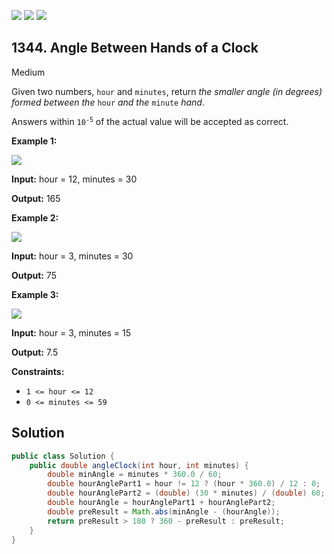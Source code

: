 [![](https://img.shields.io/github/stars/javadev/LeetCode-in-Java?label=Stars&style=flat-square)](https://github.com/javadev/LeetCode-in-Java)
[![](https://img.shields.io/github/forks/javadev/LeetCode-in-Java?label=Fork%20me%20on%20GitHub%20&style=flat-square)](https://github.com/javadev/LeetCode-in-Java/fork)
[![](https://img.shields.io/badge/-LeetCode%20in%20Kotlin-blue?style=flat-square)](https://github.com/javadev/LeetCode-in-Kotlin)

## 1344\. Angle Between Hands of a Clock

Medium

Given two numbers, `hour` and `minutes`, return _the smaller angle (in degrees) formed between the_ `hour` _and the_ `minute` _hand_.

Answers within <code>10<sup>-5</sup></code> of the actual value will be accepted as correct.

**Example 1:**

![](https://assets.leetcode.com/uploads/2019/12/26/sample_1_1673.png)

**Input:** hour = 12, minutes = 30

**Output:** 165

**Example 2:**

![](https://assets.leetcode.com/uploads/2019/12/26/sample_2_1673.png)

**Input:** hour = 3, minutes = 30

**Output:** 75

**Example 3:**

![](https://assets.leetcode.com/uploads/2019/12/26/sample_3_1673.png)

**Input:** hour = 3, minutes = 15

**Output:** 7.5

**Constraints:**

*   `1 <= hour <= 12`
*   `0 <= minutes <= 59`

## Solution

```java
public class Solution {
    public double angleClock(int hour, int minutes) {
        double minAngle = minutes * 360.0 / 60;
        double hourAnglePart1 = hour != 12 ? (hour * 360.0) / 12 : 0;
        double hourAnglePart2 = (double) (30 * minutes) / (double) 60;
        double hourAngle = hourAnglePart1 + hourAnglePart2;
        double preResult = Math.abs(minAngle - (hourAngle));
        return preResult > 180 ? 360 - preResult : preResult;
    }
}
```